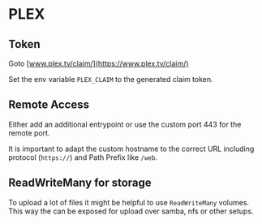 # PLEX

## Token

Goto [www.plex.tv/claim/](https://www.plex.tv/claim/)

Set the env variable `PLEX_CLAIM` to the generated claim token.


## Remote Access

Either add an additional entrypoint or use the custom port 443 for the remote port.

It is important to adapt the custom hostname to the correct URL including protocol (`https://`)
and Path Prefix like `/web`.


## ReadWriteMany for storage

To upload a lot of files it might be helpful to use `ReadWriteMany` volumes. This way the can be exposed
for upload over samba, nfs or other setups.
